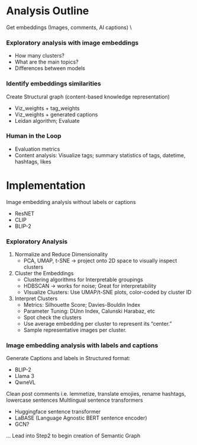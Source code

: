 # Analysis Outline

Get embeddings (Images, comments, AI captions) \\

### Exploratory analysis with image embeddings
- How many clusters? 
- What are the main topics?
- Differences between models

### Identify embeddings similarities

Create Structural graph (content-based knowledge representation) 
- Viz_weights + tag_weights
- Viz_weights + generated captions
- Leidan algorithm; Evaluate

### Human in the Loop
- Evaluation metrics
- Content analysis: Visualize tags; summary statistics of tags, datetime, hashtags, likes


# Implementation
Image embedding analysis without labels or captions
- ResNET
- CLIP
- BLIP-2

### Exploratory Analysis
1) Normalize and Reduce Dimensionality
    - PCA, UMAP, t-SNE -> project onto 2D space to visually inspect clusters
2) Cluster the Embeddings
    - Clustering algorithms for Interpretable groupings
    - HDBSCAN → works for noise; Great for interpretability
    - VIsualize Clusters: Use UMAP/t-SNE plots, color-coded by cluster ID
3) Interpret Clusters
    - Metrics: Silhouette Score; Davies-Bouldin Index
    - Parameter Tuning: DUnn Index, Calunski Harabaz, etc
    - Spot check the clusters
    - Use average embedding per cluster to represent its “center.”
    - Sample representative images per cluster.


### Image embedding analysis with labels and captions
Generate Captions and labels in Structured format:
- BLIP-2
- Llama 3
- QwneVL

Clean post comments i.e. lemmetize, translate emojies, rename hashtags, lowercase sentences
Multlingual sentence transformers
- Huggingface sentence transformer
- LaBASE (Language Agnostic BERT sentence encoder)
- GCN?

... Lead into Step2 to begin creation of Semantic Graph
